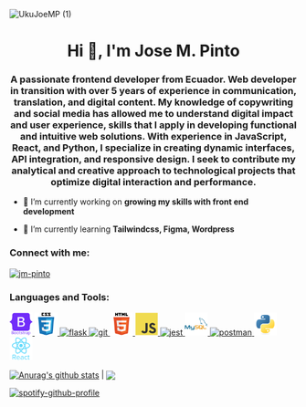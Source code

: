 ![UkuJoeMP (1)]()
<h1 align="center">Hi 👋, I'm Jose M. Pinto</h1>
<h3 align="center">A passionate frontend developer from Ecuador. Web developer in transition with over 5 years of experience in communication, translation, and digital content. My knowledge of copywriting and social media has allowed me to understand digital impact and user experience, skills that I apply in developing functional and intuitive web solutions. With experience in JavaScript, React, and Python, I specialize in creating dynamic interfaces, API integration, and responsive design. I seek to contribute my analytical and creative approach to technological projects that optimize digital interaction and performance.</h3>

- 🔭 I’m currently working on **growing my skills with front end development**

- 🌱 I’m currently learning **Tailwindcss, Figma, Wordpress**

<h3 align="left">Connect with me:</h3>
<p align="left">
<a href="https://linkedin.com/in/jm-pinto" target="blank"><img align="center" src="https://raw.githubusercontent.com/rahuldkjain/github-profile-readme-generator/master/src/images/icons/Social/linked-in-alt.svg" alt="jm-pinto" height="30" width="40" /></a>
</p>

<h3 align="left">Languages and Tools:</h3>
<p align="left"> <a href="https://getbootstrap.com" target="_blank" rel="noreferrer"> <img src="https://raw.githubusercontent.com/devicons/devicon/master/icons/bootstrap/bootstrap-plain-wordmark.svg" alt="bootstrap" width="40" height="40"/> </a> <a href="https://www.w3schools.com/css/" target="_blank" rel="noreferrer"> <img src="https://raw.githubusercontent.com/devicons/devicon/master/icons/css3/css3-original-wordmark.svg" alt="css3" width="40" height="40"/> </a> <a href="https://flask.palletsprojects.com/" target="_blank" rel="noreferrer"> <img src="https://www.vectorlogo.zone/logos/pocoo_flask/pocoo_flask-icon.svg" alt="flask" width="40" height="40"/> </a> <a href="https://git-scm.com/" target="_blank" rel="noreferrer"> <img src="https://www.vectorlogo.zone/logos/git-scm/git-scm-icon.svg" alt="git" width="40" height="40"/> </a> <a href="https://www.w3.org/html/" target="_blank" rel="noreferrer"> <img src="https://raw.githubusercontent.com/devicons/devicon/master/icons/html5/html5-original-wordmark.svg" alt="html5" width="40" height="40"/> </a> <a href="https://developer.mozilla.org/en-US/docs/Web/JavaScript" target="_blank" rel="noreferrer"> <img src="https://raw.githubusercontent.com/devicons/devicon/master/icons/javascript/javascript-original.svg" alt="javascript" width="40" height="40"/> </a> <a href="https://jestjs.io" target="_blank" rel="noreferrer"> <img src="https://www.vectorlogo.zone/logos/jestjsio/jestjsio-icon.svg" alt="jest" width="40" height="40"/> </a> <a href="https://www.mysql.com/" target="_blank" rel="noreferrer"> <img src="https://raw.githubusercontent.com/devicons/devicon/master/icons/mysql/mysql-original-wordmark.svg" alt="mysql" width="40" height="40"/> </a> <a href="https://postman.com" target="_blank" rel="noreferrer"> <img src="https://www.vectorlogo.zone/logos/getpostman/getpostman-icon.svg" alt="postman" width="40" height="40"/> </a> <a href="https://www.python.org" target="_blank" rel="noreferrer"> <img src="https://raw.githubusercontent.com/devicons/devicon/master/icons/python/python-original.svg" alt="python" width="40" height="40"/> </a> <a href="https://reactjs.org/" target="_blank" rel="noreferrer"> <img src="https://raw.githubusercontent.com/devicons/devicon/master/icons/react/react-original-wordmark.svg" alt="react" width="40" height="40"/> </a> </p>

<a href="https://github.com/UkuJoeMP/github-readme-stats"><img align="center" src="https://github-readme-stats.vercel.app/api?username=ukujoemp&show_icons=true&include_all_commits=true&theme=buefy&hide_border=true" alt="Anurag's github stats" /></a> | <a href="https://github.com/UkuJoeMP/github-readme-stats"><img align="center" src="https://github-readme-stats.vercel.app/api/top-langs/?username=ukujoemp&layout=compact&theme=buefy&hide_border=true" /></a>

[![spotify-github-profile](https://spotify-github-profile.kittinanx.com/api/view?uid=mrzeusmp&cover_image=true&theme=default&show_offline=false&background_color=121212&interchange=false)](https://github.com/kittinan/spotify-github-profile)
